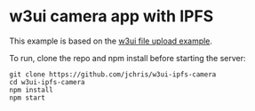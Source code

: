 # w3ui camera app with IPFS

This example is based on the [w3ui file upload example](https://github.com/web3-storage/w3ui/tree/main/examples/react/file-upload).

To run, clone the repo and npm install before starting the server:

```
git clone https://github.com/jchris/w3ui-ipfs-camera
cd w3ui-ipfs-camera
npm install
npm start
```
